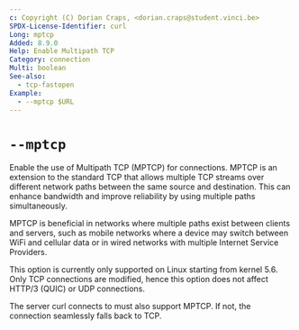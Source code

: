 ```yaml
---
c: Copyright (C) Dorian Craps, <dorian.craps@student.vinci.be>
SPDX-License-Identifier: curl
Long: mptcp
Added: 8.9.0
Help: Enable Multipath TCP
Category: connection
Multi: boolean
See-also:
  - tcp-fastopen
Example:
  - --mptcp $URL
---
```


# `--mptcp`

Enable the use of Multipath TCP (MPTCP) for connections. MPTCP is an extension
to the standard TCP that allows multiple TCP streams over different network
paths between the same source and destination. This can enhance bandwidth and
improve reliability by using multiple paths simultaneously.

MPTCP is beneficial in networks where multiple paths exist between clients and
servers, such as mobile networks where a device may switch between WiFi and
cellular data or in wired networks with multiple Internet Service Providers.

This option is currently only supported on Linux starting from kernel 5.6. Only
TCP connections are modified, hence this option does not affect HTTP/3 (QUIC)
or UDP connections.

The server curl connects to must also support MPTCP. If not, the connection
seamlessly falls back to TCP.
